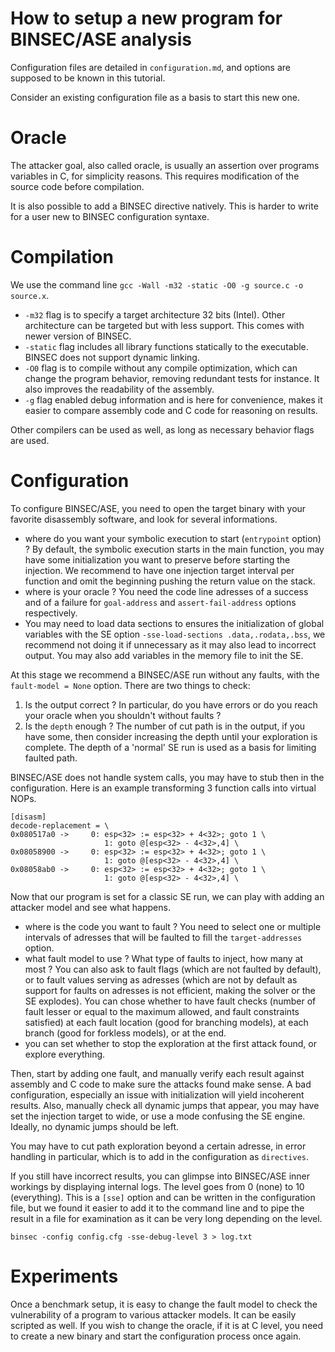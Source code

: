 How to setup a new program for BINSEC/ASE analysis
===

Configuration files are detailed in `configuration.md`, and options are supposed to be known in this tutorial.

Consider an existing configuration file as a basis to start this new one. 

# Oracle

The attacker goal, also called oracle, is usually an assertion over programs variables in C, for simplicity reasons. This requires modification of the source code before compilation.

It is also possible to add a BINSEC directive natively. This is harder to write for a user new to BINSEC configuration syntaxe.

# Compilation

We use the command line ```gcc -Wall -m32 -static -O0 -g source.c -o source.x```.
- `-m32` flag is to specify a target architecture 32 bits (Intel). Other architecture can be targeted but with less support. This comes with newer version of BINSEC. 
- `-static` flag includes all library functions statically to the executable. BINSEC does not support dynamic linking.
- `-O0` flag is to compile without any compile optimization, which can change the program behavior, removing redundant tests for instance. It also improves the readability of the assembly.
- `-g` flag enabled debug information and is here for convenience, makes it easier to compare assembly code and C code for reasoning on results.

Other compilers can be used as well, as long as necessary behavior flags are used.

# Configuration

To configure BINSEC/ASE, you need to open the target binary with your favorite disassembly software, and look for several informations.
- where do you want your symbolic execution to start (`entrypoint` option) ? By default, the symbolic execution starts in the main function, you may have some initialization you want to preserve before starting the injection. We recommend to have one injection target interval per function and omit the beginning pushing the return value on the stack. 
- where is your oracle ? You need the code line adresses of a success and of a failure for `goal-address` and `assert-fail-address` options respectively.
- You may need to load data sections to ensures the initialization of global variables with the SE option `-sse-load-sections .data,.rodata,.bss`, we recommend not doing it if unnecessary as it may also lead to incorrect output. You may also add variables in the memory file to init the SE.

At this stage we recommend a BINSEC/ASE run without any faults, with the `fault-model = None` option. There are two things to check:
1. Is the output correct ? In particular, do you have errors or do you reach your oracle when you shouldn't without faults ?  
2. Is the `depth` enough ? The number of cut path is in the output, if you have some, then consider increasing the depth until your exploration is complete. The depth of a 'normal' SE run is used as a basis for limiting faulted path.

BINSEC/ASE does not handle system calls, you may have to stub then in the configuration. Here is an example transforming 3 function calls into virtual NOPs.
```
[disasm]
decode-replacement = \
0x080517a0 ->     0: esp<32> := esp<32> + 4<32>; goto 1 \
                     1: goto @[esp<32> - 4<32>,4] \
0x08058900 ->     0: esp<32> := esp<32> + 4<32>; goto 1 \
                     1: goto @[esp<32> - 4<32>,4] \
0x08058ab0 ->     0: esp<32> := esp<32> + 4<32>; goto 1 \
                     1: goto @[esp<32> - 4<32>,4] \ 
```

Now that our program is set for a classic SE run, we can play with adding an attacker model and see what happens.
- where is the code you want to fault ? You need to select one or multiple intervals of adresses that will be faulted to fill the `target-addresses` option.
- what fault model to use ? What type of faults to inject, how many at most ? 
You can also ask to fault flags (which are not faulted by default), or to fault values serving as adresses (which are not by default as support for faults on adresses is not efficient, making the solver or the SE explodes).
You can chose whether to have fault checks (number of fault lesser or equal to the maximum allowed, and fault constraints satisfied) at each fault location (good for branching models), at each branch (good for forkless models), or at the end.
- you can set whether to stop the exploration at the first attack found, or explore everything.

Then, start by adding one fault, and manually verify each result against assembly and C code to make sure the attacks found make sense. A bad configuration, especially an issue with initialization will yield incoherent results. Also, manually check all dynamic jumps that appear, you may have set the injection target to wide, or use a mode confusing the SE engine. Ideally, no dynamic jumps should be left.

You may have to cut path exploration beyond a certain adresse, in error handling in particular, which is to add in the configuration as `directives`.

If you still have incorrect results, you can glimpse into BINSEC/ASE inner workings by displaying internal logs. The level goes from 0 (none) to 10 (everything). This is a `[sse]` option and can be written in the configuration file, but we found it easier to add it to the command line and to pipe the result in a file for examination as it can be very long depending on the level.
```
binsec -config config.cfg -sse-debug-level 3 > log.txt
```


# Experiments

Once a benchmark setup, it is easy to change the fault model to check the vulnerability of a program to various attacker models. It can be easily scripted as well.
If you wish to change the oracle, if it is at C level, you need to create a new binary and start the configuration process once again.


